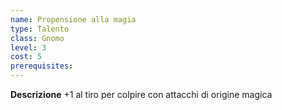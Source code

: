 ```yaml
---
name: Propensione alla magia
type: Talento
class: Gnomo
level: 3
cost: 5
prerequisites: 
---
```


**Descrizione**
+1 al tiro per colpire con attacchi di origine magica